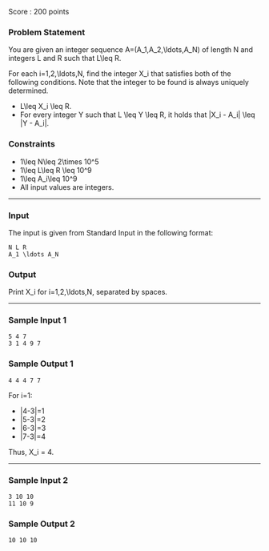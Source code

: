 Score : 200 points

### Problem Statement

You are given an integer sequence A=(A\_1,A\_2,\ldots,A\_N) of length N and integers L and R such that L\leq R.

For each i=1,2,\ldots,N, find the integer X\_i that satisfies both of the following conditions. Note that the integer to be found is always uniquely determined.

* L\leq X\_i \leq R.
* For every integer Y such that L \leq Y \leq R, it holds that |X\_i - A\_i| \leq |Y - A\_i|.

### Constraints

* 1\leq N\leq 2\times 10^5
* 1\leq L\leq R \leq 10^9
* 1\leq A\_i\leq 10^9
* All input values are integers.

---

### Input

The input is given from Standard Input in the following format:

```
N L R
A_1 \ldots A_N
```

### Output

Print X\_i for i=1,2,\ldots,N, separated by spaces.

---

### Sample Input 1

```
5 4 7
3 1 4 9 7
```

### Sample Output 1

```
4 4 4 7 7
```

For i=1:

* |4-3|=1
* |5-3|=2
* |6-3|=3
* |7-3|=4

Thus, X\_i = 4.

---

### Sample Input 2

```
3 10 10
11 10 9
```

### Sample Output 2

```
10 10 10
```